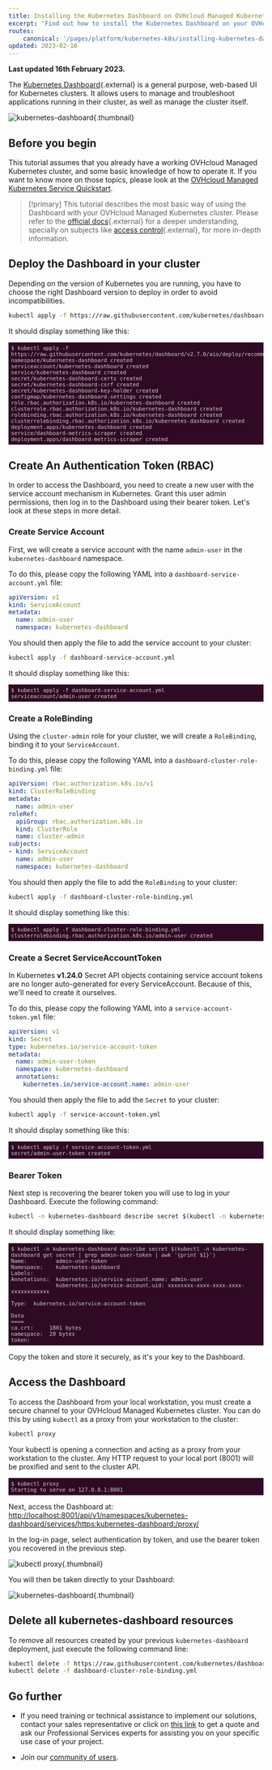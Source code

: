 ```yaml
---
title: Installing the Kubernetes Dashboard on OVHcloud Managed Kubernetes
excerpt: 'Find out how to install the Kubernetes Dashboard on your OVHcloud Managed Kubernetes Service'
routes:
    canonical: '/pages/platform/kubernetes-k8s/installing-kubernetes-dashboard'
updated: 2023-02-16
---
```


**Last updated 16th February 2023.**

<style>
 pre {
     font-size: 14px;
 }
 pre.console {
   background-color: #300A24;
   color: #ccc;
   font-family: monospace;
   padding: 5px;
   margin-bottom: 5px;
 }
 pre.console code {
   border: solid 0px transparent;
   font-family: monospace !important;
   font-size: 0.75em;
   color: #ccc;
 }
 .small {
     font-size: 0.75em;
 }
</style>

The [Kubernetes Dashboard](https://github.com/kubernetes/dashboard){.external} is a general purpose, web-based UI for Kubernetes clusters. It allows users to manage and troubleshoot applications running in their cluster, as well as manage the cluster itself.

![kubernetes-dashboard](images/kubernetes-dashboard-02.png){.thumbnail}

## Before you begin

This tutorial assumes that you already have a working OVHcloud Managed Kubernetes cluster, and some basic knowledge of how to operate it. If you want to know more on those topics, please look at the [OVHcloud Managed Kubernetes Service Quickstart](/pages/platform/kubernetes-k8s/deploying-hello-world).

> [!primary]
> This tutorial describes the most basic way of using the Dashboard with your OVHcloud Managed Kubernetes cluster. Please refer to the [official docs](https://github.com/kubernetes/dashboard){.external} for a deeper understanding, specially on subjects like [access control](https://github.com/kubernetes/dashboard/blob/master/docs/user/access-control/README.md){.external}, for more in-depth information.
>

## Deploy the Dashboard in your cluster

Depending on the version of Kubernetes you are running, you have to choose the right Dashboard version to deploy in order to avoid incompatibilities.

```bash
kubectl apply -f https://raw.githubusercontent.com/kubernetes/dashboard/v2.7.0/aio/deploy/recommended.yaml
```

It should display something like this:

<pre class="console"><code>$ kubectl apply -f https://raw.githubusercontent.com/kubernetes/dashboard/v2.7.0/aio/deploy/recommended.yaml
namespace/kubernetes-dashboard created
serviceaccount/kubernetes-dashboard created
service/kubernetes-dashboard created
secret/kubernetes-dashboard-certs created
secret/kubernetes-dashboard-csrf created
secret/kubernetes-dashboard-key-holder created
configmap/kubernetes-dashboard-settings created
role.rbac.authorization.k8s.io/kubernetes-dashboard created
clusterrole.rbac.authorization.k8s.io/kubernetes-dashboard created
rolebinding.rbac.authorization.k8s.io/kubernetes-dashboard created
clusterrolebinding.rbac.authorization.k8s.io/kubernetes-dashboard created
deployment.apps/kubernetes-dashboard created
service/dashboard-metrics-scraper created
deployment.apps/dashboard-metrics-scraper created
</code></pre>

## Create An Authentication Token (RBAC)

In order to access the Dashboard, you need to create a new user with the service account mechanism in Kubernetes. Grant this user admin permissions, then log in to the Dashboard using their bearer token. Let's look at these steps in more detail.

### Create Service Account

First, we will create a service account with the name `admin-user` in the `kubernetes-dashboard` namespace.

To do this, please copy the following YAML into a `dashboard-service-account.yml` file:

```yaml
apiVersion: v1
kind: ServiceAccount
metadata:
  name: admin-user
  namespace: kubernetes-dashboard
```

You should then apply the file to add the service account to your cluster:

```bash
kubectl apply -f dashboard-service-account.yml
```

It should display something like this:

<pre class="console"><code>$ kubectl apply -f dashboard-service-account.yml
serviceaccount/admin-user created
</code></pre>

### Create a RoleBinding

Using the `cluster-admin` role for your cluster, we will create a `RoleBinding`, binding it to your `ServiceAccount`.

To do this, please copy the following YAML into a `dashboard-cluster-role-binding.yml` file:

```yaml
apiVersion: rbac.authorization.k8s.io/v1
kind: ClusterRoleBinding
metadata:
  name: admin-user
roleRef:
  apiGroup: rbac.authorization.k8s.io
  kind: ClusterRole
  name: cluster-admin
subjects:
- kind: ServiceAccount
  name: admin-user
  namespace: kubernetes-dashboard
```

You should then apply the file to add the `RoleBinding` to your cluster:

```bash
kubectl apply -f dashboard-cluster-role-binding.yml
```

It should display something like this:

<pre class="console"><code>$ kubectl apply -f dashboard-cluster-role-binding.yml
clusterrolebinding.rbac.authorization.k8s.io/admin-user created
</code></pre>

### Create a Secret ServiceAccountToken

In Kubernetes **v1.24.0** Secret API objects containing service account tokens are no longer auto-generated for every ServiceAccount. Because of this, we'll need to create it ourselves.

To do this, please copy the following YAML into a `service-account-token.yml` file:

```yaml
apiVersion: v1
kind: Secret
type: kubernetes.io/service-account-token
metadata:
  name: admin-user-token
  namespace: kubernetes-dashboard
  annotations:
    kubernetes.io/service-account.name: admin-user
```

You should then apply the file to add the `Secret` to your cluster:

```bash
kubectl apply -f service-account-token.yml
```

It should display something like this:

<pre class="console"><code>$ kubectl apply -f service-account-token.yml
secret/admin-user-token created
</code></pre>

### Bearer Token

Next step is recovering the bearer token you will use to log in your Dashboard. Execute the following command:

```bash
kubectl -n kubernetes-dashboard describe secret $(kubectl -n kubernetes-dashboard get secret | grep admin-user-token | awk '{print $1}')
```

It should display something like:

<pre class="console"><code>$ kubectl -n kubernetes-dashboard describe secret $(kubectl -n kubernetes-dashboard get secret | grep admin-user-token | awk '{print $1}')
Name:         admin-user-token
Namespace:    kubernetes-dashboard
Labels:       <none>
Annotations:  kubernetes.io/service-account.name: admin-user
              kubernetes.io/service-account.uid: xxxxxxxx-xxxx-xxxx-xxxx-xxxxxxxxxxxx

Type:  kubernetes.io/service-account-token

Data
====
ca.crt:     1801 bytes
namespace:  20 bytes
token:      <sensitive>
</code></pre>

Copy the token and store it securely, as it's your key to the Dashboard.

## Access the Dashboard

To access the Dashboard from your local workstation, you must create a secure channel to your OVHcloud Managed Kubernetes cluster. You can do this by using `kubectl` as a proxy from your workstation to the cluster:

```bash
kubectl proxy
```

Your kubectl is opening a connection and acting as a proxy from your workstation to the cluster. Any HTTP request to your local port (8001) will be proxified and sent to the cluster API.

<pre class="console"><code>$ kubectl proxy
Starting to serve on 127.0.0.1:8001
</code></pre>

Next, access the Dashboard at:  
<http://localhost:8001/api/v1/namespaces/kubernetes-dashboard/services/https:kubernetes-dashboard:/proxy/>

In the log-in page, select authentication by token, and use the bearer token you recovered in the previous step.

![kubectl proxy](images/kubernetes-dashboard-01.png){.thumbnail}

You will then be taken directly to your Dashboard:

![kubernetes-dashboard](images/kubernetes-dashboard-02.png){.thumbnail}

## Delete all kubernetes-dashboard resources

To remove all resources created by your previous `kubernetes-dashboard` deployment, just execute the following command line:

```bash
kubectl delete -f https://raw.githubusercontent.com/kubernetes/dashboard/v2.7.0/aio/deploy/recommended.yaml
kubectl delete -f dashboard-cluster-role-binding.yml
```

## Go further

- If you need training or technical assistance to implement our solutions, contact your sales representative or click on [this link](https://www.ovhcloud.com/fr-ca/professional-services/) to get a quote and ask our Professional Services experts for assisting you on your specific use case of your project.

- Join our [community of users](https://community.ovh.com/).

